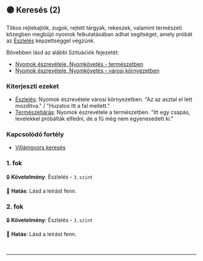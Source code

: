 ## 🟣 Keresés (2)

Titkos rejtekajtók, zugok, rejtett tárgyak, rekeszek, valamint természeti közegben megbújó nyomok felkutatásában adhat segítséget, amely próbát az [Észlelés](../kepzettsegek.primer.altalanos/eszleles.md) képzettséggel végzünk.

Bővebben lásd az alábbi Szituációk fejezetét:
- [Nyomok észrevétele, Nyomkövetés - természetben](../152_01_nyomok_nyomkovetes_termeszet.md)
- [Nyomok észrevétele, Nyomkövetés - városi környezetben](../152_02_nyomok_nyomkovetes_varos.md)

### Kiterjeszti ezeket

- [Észlelés](../kepzettsegek.primer.altalanos/eszleles.md): Nyomok észrevétele városi környezetben. "Az az asztal el lett mozdítva." / "Huzatos itt a fal mellett."
- [Természetjárás](../kepzettsegek.szekunder/termeszetjaras.md): Nyomok észrevétele a természetben. "Itt egy csapás, levelekkel próbálták elfedni, de a fű még nem egyenesedett ki."

### Kapcsolódó fortély

- [Villámgyors keresés](villamgyors.kereses.md)

### 1. fok

🔒 **Követelmény**: Észlelés - `3.szint`

🌟 **Hatás**: Lásd a leírást fenn.

### 2. fok

🔒 **Követelmény**: Észlelés - `3.szint`

🌟 **Hatás**: Lásd a leírást fenn.

<br />

---
